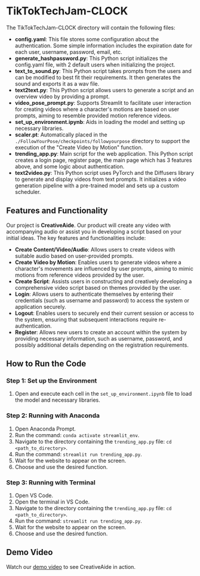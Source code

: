 # TikTokTechJam-CLOCK

The TikTokTechJam-CLOCK directory will contain the following files:

- **config.yaml**: This file stores some configuration about the authentication. Some simple information includes the expiration date for each user, username, password, email, etc.
- **generate_hashpassword.py**: This Python script initializes the config.yaml file, with 2 default users when initializing the project.
- **text_to_sound.py**: This Python script takes prompts from the users and can be modified to best fit their requirements. It then generates the sound and exports it as a wav file.
- **text2text.py**: This Python script allows users to generate a script and an overview video by providing a prompt.
- **video_pose_prompt.py**: Supports Streamlit to facilitate user interaction for creating videos where a character's motions are based on user prompts, aiming to resemble provided motion reference videos.
- **set_up_environment.ipynb**: Aids in loading the model and setting up necessary libraries.
- **scaler.pt**: Automatically placed in the `./FollowYourPose/checkpoints/followyourpose` directory to support the execution of the "Create Video by Motion" function.
- **trending_app.py**: Main script for the web application. This Python script creates a login page, register page, the main page which has 3 features above, and some logic about authentication.
- **text2video.py**: This Python script uses PyTorch and the Diffusers library to generate and display videos from text prompts. It initializes a video generation pipeline with a pre-trained model and sets up a custom scheduler.

## Features and Functionality

Our project is **CreativeAide**. Our product will create any video with accompanying audio or assist you in developing a script based on your initial ideas. The key features and functionalities include:

- **Create Content/Video/Audio**: Allows users to create videos with suitable audio based on user-provided prompts.
- **Create Video by Motion**: Enables users to generate videos where a character's movements are influenced by user prompts, aiming to mimic motions from reference videos provided by the user.
- **Create Script**: Assists users in constructing and creatively developing a comprehensive video script based on themes provided by the user.
- **Login**: Allows users to authenticate themselves by entering their credentials (such as username and password) to access the system or application securely.
- **Logout**: Enables users to securely end their current session or access to the system, ensuring that subsequent interactions require re-authentication.
- **Register**: Allows new users to create an account within the system by providing necessary information, such as username, password, and possibly additional details depending on the registration requirements.

## How to Run the Code

### Step 1: Set up the Environment
1. Open and execute each cell in the `set_up_environment.ipynb` file to load the model and necessary libraries.

### Step 2: Running with Anaconda
1. Open Anaconda Prompt.
2. Run the command: `conda activate streamlit_env`.
3. Navigate to the directory containing the `trending_app.py` file: `cd <path_to_directory>`.
4. Run the command: `streamlit run trending_app.py`.
5. Wait for the website to appear on the screen.
6. Choose and use the desired function.

### Step 3: Running with Terminal
1. Open VS Code.
2. Open the terminal in VS Code.
3. Navigate to the directory containing the `trending_app.py` file: `cd <path_to_directory>`.
4. Run the command: `streamlit run trending_app.py`.
5. Wait for the website to appear on the screen.
6. Choose and use the desired function.
   
## Demo Video

Watch our [demo video]([https://dfsd.com](https://youtu.be/USsZ90nLvO4)) to see CreativeAide in action.
